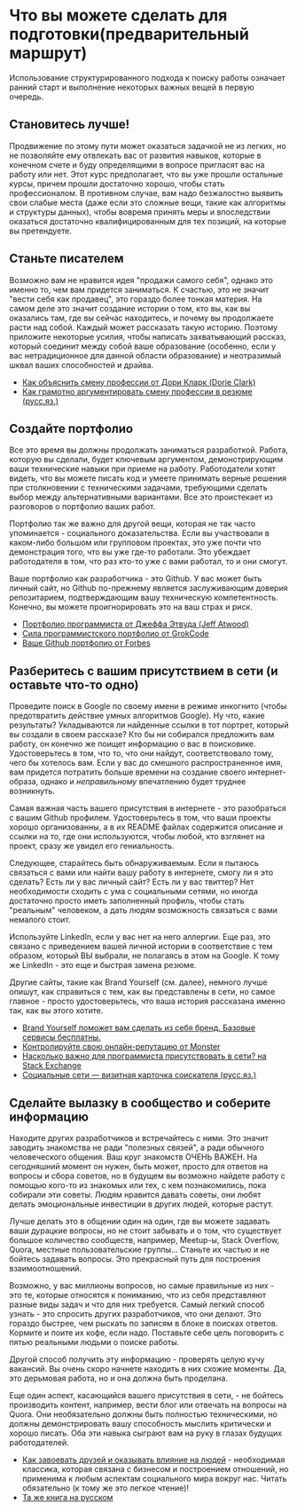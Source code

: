 # Что вы можете сделать для подготовки(предварительный маршрут)

Использование структурированного подхода к поиску работы означает ранний старт и выполнение некоторых важных вещей в первую очередь.

## Становитесь лучше!

Продвижение по этому пути может оказаться задачкой не из легких, но не позволяйте ему отвлекать вас от развития навыков, которые в конечном счете и буду определящими в вопросе пригласят вас на работу или нет. Этот курс предполагает, что вы уже прошли остальные курсы, причем прошли достаточно хорошо, чтобы стать профессионалом. В противном случае, вам надо безжалостно выявить свои слабые места (даже если это сложные вещи, такие как алгоритмы и структуры данных), чтобы вовремя принять меры и впоследствии оказаться достаточно квалифицированным для тех позиций, на которые вы претендуете.

## Станьте писателем

Возможно вам не нравится идея "продажи самого себя", однако это именно то, чем вам придется заниматься. К счастью, это не значит "вести себя как продавец", это гораздо более тонкая материя. На самом деле это значит создание истории о том, кто вы, как вы оказались там, где вы сейчас находитесь, и почему вы продолжаете расти над собой. Каждый может рассказать такую историю. Поэтому приложите некоторые усилия, чтобы написать захватывающий рассказ, который соединит между собой ваше образование (особенно, если у вас нетрадиционное для данной области образование) и неотразимый шквал ваших способностей и драйва.

* [Как объяснить смену профессии от Дори Кларк (Dorie Clark)](http://dorieclark.com/how-to-explain-your-career-transition/)
* [Как грамотно аргументировать смену профессии в резюме (русс.яз.)](http://new-buziness.ru/kak-gramotno-argumentirovat-smenu-professii-v-rezyume/)

## Создайте портфолио

Все это время вы должны продолжать заниматься разработкой. Работа, которую вы сделали, будет ключевым аргументом, демонстрирующим ваши технические навыки при приеме на работу. Работодатели хотят видеть, что вы можете писать код и умеете принимать верные решения при столкновении с техническими задачами, требующими сделать выбор между альтернативными вариантами. Все это проистекает из разговоров о портфолио ваших работ.

Портфолио так же важно для другой вещи, которая не так часто упоминается - социального доказательства. Если вы участвовали в каком-либо большом или групповом проектах, это уже почти что демонстрация того, что вы уже где-то работали. Это убеждает работодателя в том, что раз кто-то уже с вами работал, то и они смогут.

Ваше портфолио как разработчика - это Github. У вас может быть личный сайт, но Github по-прежнему является заслуживающим доверия репозитарием, подтверждающим вашу техническую компетентность. Конечно, вы можете проигнорировать это на ваш страх и риск.

* [Портфолио программиста от Джеффа Этвуда (Jeff Atwood)](http://www.codinghorror.com/blog/2004/10/a-programmers-portfolio.html)
* [Сила программистского портфолио от GrokCode](http://grokcode.com/58/the-power-of-a-programming-portfolio/)
* [Ваше Github портфолио от Forbes](http://www.forbes.com/sites/anthonykosner/2012/10/20/software-engineers-are-in-demand-and-github-is-how-you-find-them/)

## Разберитесь с вашим присутствием в сети (и оставьте что-то одно)

Проведите поиск в Google по своему имени в режиме инкогнито (чтобы предотвратить действие умных алгоритмов Google). Ну что, какие результаты? Укладываются ли найденные ссылки в тот портрет, который вы создали в своем рассказе? Кто бы ни собирался предложить вам работу, он конечно же поищет информацию о вас в поисковике. Удостоверьтесь в том, что то, что они найдут, соответствовало тому, чего бы хотелось вам. Если у вас до смешного распространенное имя, вам придется потратить больше времени на создание своего интернет-образа, однако и *неправильному* впечатлению будет труднее возникнуть.  

Самая важная часть вашего присутствия в интернете - это разобраться с вашим Github профилем. Удостоверьтесь в том, что ваши проекты хорошо организованны, а в их README файлах содержится описание и ссылки на то, где они используются, чтобы любой, кто взглянет на проект, сразу же увидел его гениальность.

Следующее, старайтесь быть обнаруживаемым. Если я пытаюсь связаться с вами или найти вашу работу в интернете, смогу ли я это сделать? Есть ли у вас личный сайт? Есть ли у вас твиттер? Нет необходимости сходить с ума с социальными сетями, но иногда достаточно просто иметь заполненный профиль, чтобы стать "реальным" человеком, а дать людям возможность связаться с вами немалого стоит. 

Используйте LinkedIn, если у вас нет на него аллергии. Еще раз, это связано с приведением вашей личной истории в соответствие с тем образом, который ВЫ выбрали, не полагаясь в этом на Google. К тому же LinkedIn - это еще и быстрая замена резюме.

Другие сайты, такие как Brand Yourself (см. далее), немного лучше опишут, как справиться с тем, как вы представлены в сети, но самое главное - просто удостоверьтесь, что ваша история рассказана именно так, как вы этого хотите.

* [Brand Yourself поможет вам сделать из себя бренд. Базовые сервисы бесплатны.](http://brandyourself.com)
* [Контролируйте свою онлайн-репутацию от Monster](http://career-advice.monster.com/job-search/getting-started/control-your-online-reputation/article.aspx)
* [Насколько важно для программиста присутствовать в сети? на Stack Exchange](http://programmers.stackexchange.com/questions/143673/how-important-is-it-for-a-programmer-to-have-an-online-presence)
* [Социальные сети — визитная карточка соискателя (русс.яз.)](http://kuban24.tv/item/sotsialnyie-seti-vizitnaya-kartochka-soiskatelya-125061)

## Сделайте вылазку в сообщество и соберите информацию 

Находите других разработчиков и встречайтесь с ними. Это значит заводить знакомства не ради "полезных связей", а ради обычного человеческого общения. Ваш круг знакомств ОЧЕНЬ ВАЖЕН. На сегодняшний момент он нужен, быть может, просто для ответов на вопросы и сбора советов, но в будущем вы возможно найдете работу с помощью кого-то из знакомых или тех, с кем познакомились, пока собирали эти советы. Людям нравится давать советы, они любят делать эмоциональные инвестиции в других людей, которые растут.

Лучше делать это в общении один на один, где вы можете задавать ваши дурацкие вопросы, но не стоит забывать и о том, что существует большое количество сообществ, например, Meetup-ы, Stack Overflow, Quora, местные пользовательские группы... Станьте их частью и не бойтесь задавать вопросы. Это прекрасный путь для построения взаимоотношений.

Возможно, у вас миллионы вопросов, но самые правильные из них - это те, которые относятся к пониманию, что из себя представляют разные виды задач и что для них требуется. Самый легкий способ узнать - это спросить других разработчиков, что они делают. Это гораздо быстрее, чем рыскать по записям в блоке в поисках ответов. Кормите и поите их кофе, если надо. Поставьте себе цель поговорить с пятью реальными людьми о поиске работы.

Другой способ получить эту информацию - проверять целую кучу вакансий. Вы очень скоро начнете находить в них схожие моменты. Да, это дерьмовая работа, но и она должна быть проделана.

Еще один аспект, касающийся вашего присутствия в сети, - не бойтесь производить контент, например, вести блог или отвечать на вопросы на Quora. Они необязательно должны быть полностью техническими, но должны демонстрировать вашу способность мыслить критически и хорошо писать. Оба эти навыка сыграют вам на руку в глазах будущих работодателей. 

* [Как завоевать друзей и оказывать влияние на людей](http://erudition.mohit.tripod.com/_Influence_People.pdf) - необходимая классика, которая связана с бизнесом и построением отношений, но применима к любым аспектам социального мира вокруг нас. Читать обязательно (к тому же это легкое чтение)!
* [Та же книга на русском](http://khamatov.ru/wp-content/uploads/2015/02/Dejl-Karnegi-Kak-priobretat-druzej-i-okazyvat-vliyanie-na-lyudej.pdf)
